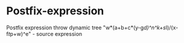 # Postfix-expression
Postfix expression throw dynamic tree
"w*(a+b+c*(y-g*d)^n^k+s*l)/(x-f*t*p+w)^e" - source expression
